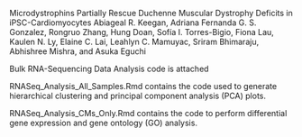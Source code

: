 Microdystrophins Partially Rescue Duchenne Muscular Dystrophy Deficits in iPSC-Cardiomyocytes
Abiageal R. Keegan, Adriana Fernanda G. S. Gonzalez, Rongruo Zhang, Hung Doan, Sofía I. Torres-Bigio, Fiona Lau, Kaulen N. Ly, Elaine C. Lai, Leahlyn C. Mamuyac, Sriram Bhimaraju, Abhishree Mishra, and Asuka Eguchi

Bulk RNA-Sequencing Data Analysis code is attached

RNASeq_Analysis_All_Samples.Rmd contains the code used to generate hierarchical clustering and principal component analysis (PCA) plots. 

RNASeq_Analysis_CMs_Only.Rmd contains the code to perform differential gene expression and gene ontology (GO) analysis. 
